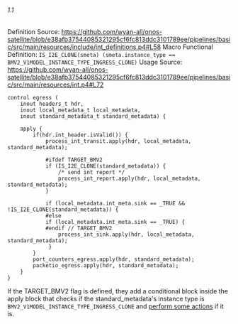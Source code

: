 ###### 1.1
Definition Source: https://github.com/wyan-all/onos-satellite/blob/e38afb37544085321295cf6fc813ddc3101789ee/pipelines/basic/src/main/resources/include/int_definitions.p4#L58
Macro Functional Definition: `IS_I2E_CLONE(smeta) (smeta.instance_type == BMV2_V1MODEL_INSTANCE_TYPE_INGRESS_CLONE)`
Usage Source: https://github.com/wyan-all/onos-satellite/blob/e38afb37544085321295cf6fc813ddc3101789ee/pipelines/basic/src/main/resources/int.p4#L72 
```
control egress (
    inout headers_t hdr,
    inout local_metadata_t local_metadata,
    inout standard_metadata_t standard_metadata) {

    apply {
        if(hdr.int_header.isValid()) {
            process_int_transit.apply(hdr, local_metadata, standard_metadata);

            #ifdef TARGET_BMV2
            if (IS_I2E_CLONE(standard_metadata)) {
                /* send int report */
                process_int_report.apply(hdr, local_metadata, standard_metadata);
            }

            if (local_metadata.int_meta.sink == _TRUE && !IS_I2E_CLONE(standard_metadata)) {
            #else
            if (local_metadata.int_meta.sink == _TRUE) {
            #endif // TARGET_BMV2
                process_int_sink.apply(hdr, local_metadata, standard_metadata);
             }
        }
        port_counters_egress.apply(hdr, standard_metadata);
        packetio_egress.apply(hdr, standard_metadata);
    }
}
```
If the TARGET_BMV2 flag is defined, they add a conditional block inside the apply block that checks if the standard_metadata's instance type is `BMV2_V1MODEL_INSTANCE_TYPE_INGRESS_CLONE` and [perform some actions](https://github.com/wyan-all/onos-satellite/blob/e38afb37544085321295cf6fc813ddc3101789ee/pipelines/basic/src/main/resources/include/int_report.p4#L106) if it is.